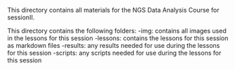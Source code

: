 This directory contains all materials for the NGS Data Analysis Course for sessionII.

This directory contains the following folders:
-img: contains all images used in the lessons for this session
-lessons: contains the lessons for this session as markdown files
-results: any results needed for use during the lessons for this session
-scripts: any scripts needed for use during the lessons for this session

